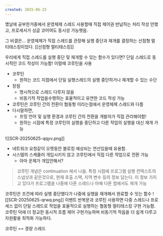 ```yaml
---
created: 2025-06-25
---
```

옜날에 공부한거중에서 운영체제 스레드 사용할때 직접 제어권 반납하는 처리 작성 안했고, 프로세서가 싱글 코어여도 동시성 가능햇음.

그 비결은... 운영체제가 직접 스레드를 관장해 실행 중단과 재개를 결정하는 선점형 멀티태스킹이었다. [[선점형 멀티태스킹]]

우리에게 직접 스레드를 실행 중단 및 재개할 수 있는 함수가 있다면? 단일 스레드로 동시적인 코드 작성이 가능함! 이럴때 코루틴을 사용

- 코루틴
	- 원하는 코드 지점에서 단일 실행스레드의 실행 중단하거나 재개할 수 있는 수단
- 장점
	- 명시적으로 스레드 다루지 않음
	- 비동기적 작업을수행하는 효율적이고 유연한 코드 작성 가능
- 코루틴은 코루틴 간의 전환이 협동형 이라는점에서 운영체제 스레드와 다름
- 다시말하면,
	- 프밍 언어 및 실행 환경과 코루틴 간의 전환을 개발자가 직접 관리해야함!
	- 원하는 시점에 특정 코루틴의 실행을 중단하고 다른 작업의 실행을 대신 재개 가능


![[SCR-20250625-qqyv.png]]
- 네트워크 요청같이 오랫동안 블로킹 예상되는 연산있을때 유용함.
- 시스템의 스케줄러 개입시키지 않고 코루틴에서 직접 다른 작업으로 전환 가능
	- 아마 운체가 개입안해서?
> 코루틴 개념은 continuation 에서 나옴. 특정 시점에 프로그램 실행 컨텍스트의 스냅샷과 같은것으로, 현재 호출 스택, 지역 변수 등의 정보 담는다. 이 정보 가지고 있다가 프로그램을 나중에 다른 스레드나 아예 다른 컴에서도 재개 가능

코루틴은 조건에 따라 실행 중단했다가 나중에 실행을 재개해서 완료할 수 잇는 함수
![[SCR-20250625-qrwq.png]]
이벤트 반복문과 코루틴 사용하면 다중 스레드나 프로세스 없이 단일 스레드로 작업을 효율적으로 실행하는 협동형 멀티태스킹 구현 가능함. 코루틴 덕에 더 정교한 동시적 흐름 제어 구현가능하며 비동기적 작읍을 더 쉽게 다루고 자원활용 최적화 가능하다.

코루틴 == 경량 스레드